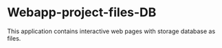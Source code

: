 # Webapp-project-files-DB
This application contains interactive web pages with storage database as files.
